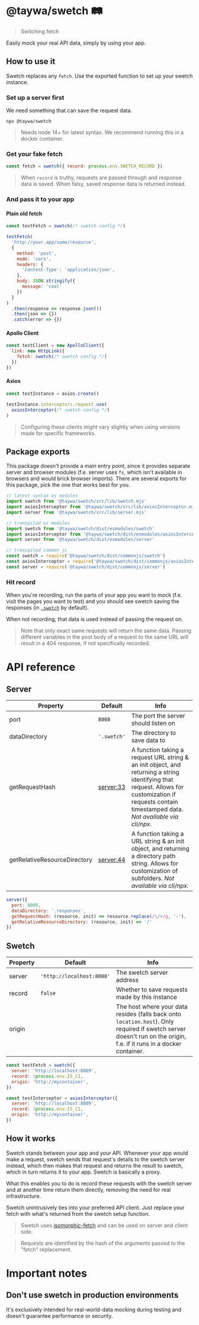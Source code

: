 # @taywa/swetch 🛤️

> Switching fetch

Easily mock your real API data, simply by using your app.

## How to use it

Swetch replaces any `fetch`. Use the exported function to set up your swetch instance.

### Set up a server first

We need something that can save the request data.

```shell
npx @taywa/swetch
```

> Needs node 14+ for latest syntax. We recommend running this in a docker container.

### Get your fake fetch

```javascript
const fetch = swetch({ record: process.env.SWETCH_RECORD })
```

> When `record` is truthy, requests are passed through and response data is saved. When falsy, saved response data is returned instead.

### And pass it to your app

#### Plain old fetch

```javascript
const testFetch = swetch(/* swetch config */)

testFetch(
  'http://your.app/some/resource',
  {
    method: 'post',
    mode: 'cors',
    headers: {
      'Content-Type': 'application/json',
    },
    body: JSON.stringify({
      message: 'cool'
    })
  }
)
  .then(response => response.json())
  .then(json => {})
  .catch(error => {})
```

#### Apollo Client

```javascript
const testClient = new ApolloClient({
  link: new HttpLink({
    fetch: swetch(/* swetch config */)
  })
})
```

#### Axios

```javascript
const testInstance = axios.create()

testInstance.interceptors.request.use(
  axiosInterceptor(/* swetch config */)
)
```

> Configuring these clients might vary slightly when using versions made for specific frameworks.

## Package exports

This package doesn't provide a main entry point, since it provides separate server and browser modules (f.e. server uses `fs`, which isn't available in browsers and would brick browser imports). There are several exports for this package, pick the one that works best for you.

```javascript
// latest syntax es modules
import swetch from '@taywa/swetch/src/lib/swetch.mjs'
import axiosInterceptor from '@taywa/swetch/src/lib/axiosInterceptor.mjs'
import server from '@taywa/swetch/src/lib/server.mjs'

// transpiled es modules
import swetch from '@taywa/swetch/dist/esmodules/swetch'
import axiosInterceptor from '@taywa/swetch/dist/esmodules/axiosInterceptor'
import server from '@taywa/swetch/dist/esmodules/server'

// transpiled common js
const swetch = require('@taywa/swetch/dist/commonjs/swetch')
const axiosInterceptor = require('@taywa/swetch/dist/commonjs/axiosInterceptor')
const server = require('@taywa/swetch/dist/commonjs/server')
```

### Hit record

When you're recording, run the parts of your app you want to mock (f.e. visit the pages you want to test) and you should see swetch saving the responses (in [`.swetch`](.swetch) by default).

When not recording, that data is used instead of passing the request on.

> Note that only exact same requests will return the same data. Passing different variables in the post body of a request to the same URL will result in a 404 response, if not specifically recorded.

# API reference

## Server

| Property | Default | Info |
| --- | --- | --- |
| port | `8008` | The port the server should listen on |
| dataDirectory | `'.swetch'` | The directory to save data to |
| getRequestHash | [server:33](src/lib/server.mjs) | A function taking a request URL string & an init object, and returning a string identifying that request. Allows for customization if requests contain timestamped data. _Not available via cli/npx._ |
| getRelativeResourceDirectory | [server:44](src/lib/server.mjs) | A function taking a URL string & an init object, and returning a directory path string. Allows for customization of subfolders. _Not available via cli/npx._ |

```javascript
server({
  port: 8009,
  dataDirectory: '.responses',
  getRequestHash: (resource, init) => resource.replace(/\/+/g, '-'),
  getRelativeResourceDirectory: (resource, init) => '/'
})
```

## Swetch

| Property | Default | Info |
| --- | --- | --- |
| server | `'http://localhost:8008'` | The swetch server address |
| record | `false` | Whether to save requests made by this instance |
| origin |  | The host where your data resides (falls back onto `location.host`). Only required if swetch server doesn't run on the origin, f.e. if it runs in a docker container. |

```javascript
const testFetch = swetch({
  server: 'http://localhost:8009',
  record: !process.env.IS_CI,
  origin: 'http://mycontainer',
})

const testInterceptor = axiosInterceptor({
  server: 'http://localhost:8009',
  record: !process.env.IS_CI,
  origin: 'http://mycontainer',
})
```

## How it works

Swetch stands between your app and your API. Whenever your app would make a request, swetch sends that request's details to the swetch server instead, which then makes that request and returns the result to swetch, which in turn returns it to your app. Swetch is basically a proxy.

What this enables you to do is record these requests with the swetch server and at another time return them directly, removing the need for real infrastructure.

Swetch unintrusively ties into your preferred API client. Just replace your fetch with what's returned from the swetch setup function.

> Swetch uses [isomorphic-fetch](https://www.npmjs.com/package/isomorphic-fetch) and can be used on server and client side.

> Requests are identified by the hash of the arguments passed to the "fetch" replacement.

# Important notes

## Don't use swetch in production environments

It's exclusively intended for real-world-data mocking during testing and doesn't guarantee performance or security.

